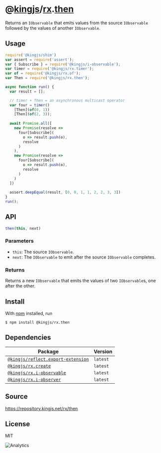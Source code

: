 # @[kingjs][@kingjs]/[rx][ns0].[then][ns1]
Returns an `IObservable` that emits values from the source `IObservable` followed by the values of another `IObservable`.
## Usage
```js
require('@kingjs/shim')
var assert = require('assert');
var { Subscribe } = require('@kingjs/i-observable');
var timer = require('@kingjs/rx.timer');
var of = require('@kingjs/rx.of');
var Then = require('@kingjs/rx.then');

async function run() {
  var result = [];

  // timer + Then = an asynchronous multicast operator
  var four = timer()
    [Then](of(0, 1))
    [Then](of(2, 3));
  
  await Promise.all([
    new Promise(resolve => 
      four[Subscribe](
        o => result.push(o),
        resolve
      )
    ),
    new Promise(resolve => 
      four[Subscribe](
        o => result.push(o),
        resolve
      )
    )
  ])
    
  assert.deepEqual(result, [0, 0, 1, 1, 2, 2, 3, 3])
}
run();
```

## API
```ts
then(this, next)
```

### Parameters
- `this`: The source `IObservable`.
- `next`: The `IObservable` to emit after the source  `IObservable` completes.
### Returns
Returns a new `IObservable` that emits the values of two `IObservable`s, one after the other.


## Install
With [npm](https://npmjs.org/) installed, run
```
$ npm install @kingjs/rx.then
```
## Dependencies
|Package|Version|
|---|---|
|[`@kingjs/reflect.export-extension`](https://www.npmjs.com/package/@kingjs/reflect.export-extension)|`latest`|
|[`@kingjs/rx.create`](https://www.npmjs.com/package/@kingjs/rx.create)|`latest`|
|[`@kingjs/rx.i-observable`](https://www.npmjs.com/package/@kingjs/rx.i-observable)|`latest`|
|[`@kingjs/rx.i-observer`](https://www.npmjs.com/package/@kingjs/rx.i-observer)|`latest`|
## Source
https://repository.kingjs.net/rx/then
## License
MIT

![Analytics](https://analytics.kingjs.net/rx/then)

[@kingjs]: https://www.npmjs.com/package/kingjs
[ns0]: https://www.npmjs.com/package/@kingjs/rx
[ns1]: https://www.npmjs.com/package/@kingjs/rx.then
